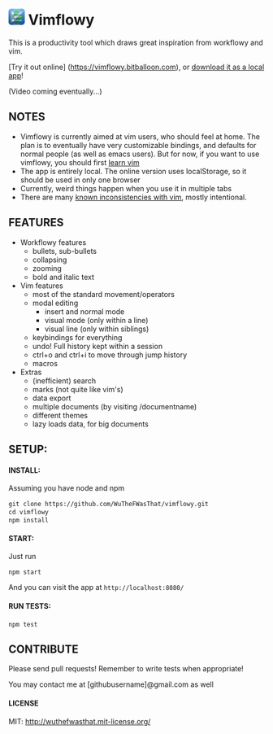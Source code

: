 # ![Vimflowy](/public/images/vimflowy-32.png?raw=true) Vimflowy

This is a productivity tool which draws great inspiration from workflowy and vim.

[Try it out online] (https://vimflowy.bitballoon.com), or [download it as a local app](https://chrome.google.com/webstore/detail/vimflowy/dkdhbejgjplkmbiglmjobppakgmiimei)!

(Video coming eventually...)

## NOTES ##

- Vimflowy is currently aimed at vim users, who should feel at home.
The plan is to eventually have very customizable bindings, and defaults for normal people (as well as emacs users).
But for now, if you want to use vimflowy, you should first [learn vim](http://vim-adventures.com/)
- The app is entirely local. The online version uses localStorage, so it should be used in only one browser
- Currently, weird things happen when you use it in multiple tabs
- There are many [known inconsistencies with vim](vim_inconsistencies.md), mostly intentional.

## FEATURES ##

- Workflowy features
  - bullets, sub-bullets
  - collapsing
  - zooming
  - bold and italic text
- Vim features
  - most of the standard movement/operators
  - modal editing
    - insert and normal mode
    - visual mode (only within a line)
    - visual line (only within siblings)
  - keybindings for everything
  - undo!  Full history kept within a session
  - ctrl+o and ctrl+i to move through jump history
  - macros
- Extras
  - (inefficient) search
  - marks (not quite like vim's)
  - data export
  - multiple documents (by visiting /documentname)
  - different themes
  - lazy loads data, for big documents

## SETUP: ##

#### INSTALL: ####

Assuming you have node and npm

    git clone https://github.com/WuTheFWasThat/vimflowy.git
    cd vimflowy
    npm install

#### START: ####

Just run

    npm start

And you can visit the app at `http://localhost:8080/`

#### RUN TESTS: ####

    npm test

## CONTRIBUTE ##

Please send pull requests!  Remember to write tests when appropriate!

You may contact me at [githubusername]@gmail.com as well

#### LICENSE ####

MIT: http://wuthefwasthat.mit-license.org/
